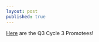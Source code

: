 ```yaml
---
layout: post
published: true
---
```

[Here](https://docs.google.com/document/d/1sqrDKqw8oIod9HaEa3DJczS1dK05DDZEQMPaOIlEGNA/edit?usp=sharing) are the Q3 Cycle 3 Promotees!
